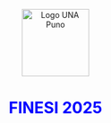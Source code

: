 <p align="center">
  <img src="https://upload.wikimedia.org/wikipedia/commons/9/95/Logo_UNAP.png" alt="Logo UNA Puno" width="120"/>
</p>

<h1 align="center" style="color:blue;">
  FINESI 2025
</h1>




